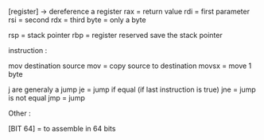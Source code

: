 [register] -> dereference a register
rax = return value
rdi = first parameter
rsi = second
rdx = third
byte = only a byte


rsp = stack pointer 
rbp = register reserved save the stack pointer




instruction :

mov destination source
	mov = copy source to destination
	movsx = move 1 byte	

j are generaly a jump
je = jump if equal (if last instruction is true)
jne = jump is not equal
jmp = jump


Other :

[BIT 64] = to assemble in 64 bits
